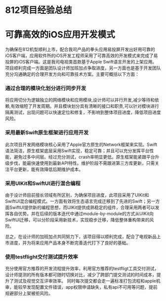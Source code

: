# 812项目经验总结

# 可靠高效的iOS应用开发模式

为确保在812机型顺利上市，配合我司产品的拳头应用易投屏开发出好用可靠的iOS客户端，应用软件所的iOS开发工程师采用了可靠高效的开发模式来完成了易投屏的iOS客户端。这是我司电视类首款基于Apple Swift语言开发的上架应用。项目顺利完成一方面是团队设计师加班加点争取进度，另一方面也是基于开发团队充分沟通确定的合理开发方向和可靠技术方案。主要可概括以下方面：

### 通过合理的模块化划分进行同步开发

将应用切分为逻辑独立的网络模块和应用模块,设计师可以并行开发,减少等待和依赖,有效缩短了开发周期。并且模块划分具有清晰的接口和职责,可以针对模块进行隔离测试，出现问题可以快速定位和修复，不影响到整体项目进度，降低项目进度风险。

### 采用最新Swift原生框架进行应用开发

此次项目开发网络模块核心采用了Apple官方原生的Network框架来实现。Swift语法简洁，原生框架底层采用Swift实现，稳定可靠；并且可以充分发挥平台性能，避免过多中间层。经过充分测试，crash率明显更低。原生框架能紧跟平台升级步伐，能最快速使用到最新API特性。维护阶段不需跟进第三方库更新，只需关注平台更新，能有效降低后期维护成本。

### 采用UIKit和SwiftUI进行混合编程

由于设计师目前擅长领域有所区别，为确保项目进度，此项目采用了UIKit和SwiftUI混合编程模式。一方面有效将生态语言完成迁移到了先进的Swift；另一方面SwiftUI提供新的编程思想，而UIKit提供成熟稳定的组件，合理采用两者可以发挥各自优势。并在后续的版本迭代中通过module-by-module的方式从UIKit向SwiftUI迁移，可以分阶段采用新技术，实现稳步迁移，降低整体重构带来的风险。

总之，在设计师的加班加点共同努力下，该项目得以顺利完成，配合了电视新品上市进度，并为将来应用产品本身不断完善迭代打下了良好的基础。

### 使用testflight交付测试提升效率

充分使用官方推荐的开发流程提升效率，利用官方推荐的testfligt工具交付测试，设计师提测的所有版本都可随时切换对比，减少了跨部门提交测试的时间成本，提升了测试及视觉交互评审效率。
同时每次提交都会走一遍标准打包流程和apple机审，能较早发现配置文件错误，app权限申请缺失，私有api不可用等问题，提前规避部分上架被拒风险。